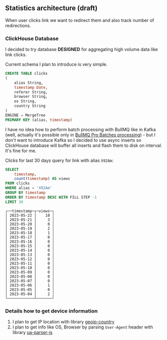 ## Statistics architecture (draft)
When user clicks link we want to redirect them and also track number of redirections.

### ClickHouse Database
I decided to try database **DESIGNED** for aggregating high volume data like link clicks.

Current schema I plan to introduce is very simple.
```sql
CREATE TABLE clicks
(
    alias String,
    timestamp Date,
    referer String,
    browser String,
    os String,
    country String
)
ENGINE = MergeTree
PRIMARY KEY (alias, timestamp)
```

 I have no idea how to perform batch processing with BullMQ like in Kafka (well, actually it's possible only in [BullMQ Pro Batches processing](https://docs.bullmq.io/bullmq-pro/batches)) - but I don't want to introduce Kafka so I decided to use async inserts so ClickHouse database will buffer all inserts and flash them to disk on interval. It's fine for me. 
 
Clicks for last 30 days query for link with alias `X92Am`:
```sql
SELECT
    timestamp,
    count(timestamp) AS views
FROM clicks
WHERE alias = 'X92Am'
GROUP BY timestamp
ORDER BY timestamp DESC WITH FILL STEP -1
LIMIT 30
```
```
┌──timestamp─┬─views─┐
│ 2023-05-22 │    10 │
│ 2023-05-21 │     3 │
│ 2023-05-20 │     0 │
│ 2023-05-19 │     2 │
│ 2023-05-18 │     1 │
│ 2023-05-17 │     0 │
│ 2023-05-16 │     0 │
│ 2023-05-15 │     0 │
│ 2023-05-14 │     0 │
│ 2023-05-13 │     0 │
│ 2023-05-12 │     0 │
│ 2023-05-11 │     0 │
│ 2023-05-10 │     0 │
│ 2023-05-09 │     0 │
│ 2023-05-08 │     0 │
│ 2023-05-07 │     0 │
│ 2023-05-06 │     1 │
│ 2023-05-05 │     0 │
│ 2023-05-04 │     2 │
└────────────┴───────┘
```


### Details how to get device information
1. I plan to get IP location with library [geoip-country
](https://www.npmjs.com/package/geoip-country)
2. I plan to get info like OS, Browser by parsing `User-Agent` header with library [ua-parser-js](https://www.npmjs.com/package/ua-parser-js)
